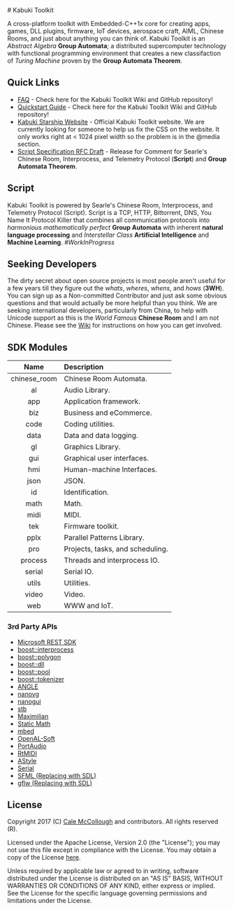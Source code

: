 ﻿﻿﻿﻿﻿# Kabuki ToolkitA cross-platform toolkit with Embedded-C++1x core for creating apps, games, DLL plugins, firmware, IoT devices, aerospace craft, AIML, Chinese Rooms, and just about anything you can think of. Kabuki Toolkit is an *Abstract Algebra* **Group Automata**; a distributed supercomputer technology with functional programming environment that creates a new classifaction of *Turing Machine* proven by the **Group Automata Theorem**.## Quick Links* [FAQ](https://github.com/kabuki-project/kabuki/tree/master/docs/faq) - Check here for the Kabuki Toolkit Wiki and GitHub repository!* [Quickstart Guide](https://github.com/kabuki-project/kabuki/tree/master/docs/quickstart-guide) - Check here for the Kabuki Toolkit Wiki and GitHub repository!* [Kabuki Starship Website](https://kabuki-project.github.io/) - Official Kabuki Toolkit website. We are currently looking for someone to help us fix the CSS on the website. It only works right at < 1024 pixel width so the problem is in the @media section.* [Script Specification RFC Draft](https://github.com/kabuki-starship/kabuki/wiki/Script-Specification-RFC) - Release for Comment for Searle's Chinese Room, Interprocess, and Telemetry  Protocol (**Script**) and **Group Automata Theorem**.## ScriptKabuki Toolkit is powered by Searle's Chinese Room, Interprocess, and Telemetry  Protocol (Script). Script is a TCP, HTTP, Bittorrent, DNS, You Name It Protocol Killer that combines all communication protocols into *harmonious* *mathematically perfect* **Group Automata** with inherent **natural language processing** and *Interstellar Class* **Artificial Intelligence** and **Machine Learning**. *#WorkInProgress*## Seeking DevelopersThe dirty secret about open source projects is most people aren't useful for a few years till they figure out the *whats*, *where*s, *whens*, and *hows* (**3WH**). You can sign up as a Non-committed Contributor and just ask some obvious questions and that would actually be more helpful than you think. We are seeking international developers, particularly from China, to help with Unicode support as this is the *World Famous* **Chinese Room** and I am not Chinese. Please see the [Wiki](https://github.com/kabuki/kabuki_toolkit/wiki) for instructions on how you can get involved.## SDK Modules| Name         | Description  ||:------------:|:-------------|| chinese_room | Chinese Room Automata.|| al           | Audio Library.|| app          | Application framework.|| biz          | Business and eCommerce.|| code         | Coding utilities.|| data         | Data and data logging.|| gl           | Graphics Library.|| gui          | Graphical user interfaces.|| hmi          | Human-machine Interfaces.|| json         | JSON.|| id           | Identification.|| math         | Math.|| midi         | MIDI.|| tek          | Firmware toolkit.|| pplx         | Parallel Patterns Library.|| pro          | Projects, tasks, and scheduling.|| process      | Threads and interprocess IO.|| serial       | Serial IO.|| utils        | Utilities.|| video        | Video.|| web          | WWW and IoT.|### 3rd Party APIs* [Microsoft REST SDK](https://github.com/Microsoft/cpprestsdk)* [boost::interprocess](http://www.boost.org/)* [boost::polygon](http://www.boost.org/)* [boost::dll](http://www.boost.org/)* [boost::pool](http://www.boost.org/)* [boost::tokenizer](http://www.boost.org/)* [ANGLE](https://github.com/google/angle)* [nanovg](https://github.com/memononen/nanovg)* [nanogui](https://github.com/wjakob/nanogui)* [stb](https://github.com/nothings/stb)* [Maximilian](https://github.com/micknoise/Maximilian)* [Static Math](https://github.com/Morwenn/static_math)* [mbed](https://www.mbed.com/en/)* [OpenAL-Soft](https://github.com/kcat/openal-soft)* [PortAudio](http://www.portaudio.com/)* [RtMIDI](https://github.com/thestk/rtmidi)* [AStyle](http://astyle.sourceforge.net/)* [Serial](https://github.com/wjwwood/serial)* [SFML (Replacing with SDL)](https://www.sfml-dev.org/)* [gflw (Replacing with SDL)](http://www.glfw.org/)## LicenseCopyright 2017 (C) [Cale McCollough](mailto:calemccollough@gmail.com) and contributors. All rights reserved (R).Licensed under the Apache License, Version 2.0 (the "License"); you may not use this file except in compliance with the License. You may obtain a copy of the License [here](http://www.apache.org/licenses/LICENSE-2.0).Unless required by applicable law or agreed to in writing, software distributed under the License is distributed on an "AS IS" BASIS, WITHOUT WARRANTIES OR CONDITIONS OF ANY KIND, either express or implied. See the License for the specific language governing permissions and limitations under the License.